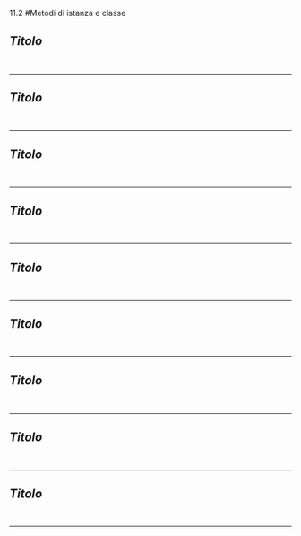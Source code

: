 11.2 #Metodi di istanza e classe


## _Titolo_

```python

```
```python

```
---


## _Titolo_

```python

```
```python

```
---


## _Titolo_

```python

```
```python

```
---


## _Titolo_

```python

```
```python

```
---


## _Titolo_

```python

```
```python

```
---


## _Titolo_

```python

```
```python

```
---


## _Titolo_

```python

```
```python

```
---


## _Titolo_

```python

```
```python

```
---


## _Titolo_

```python

```
```python

```
---